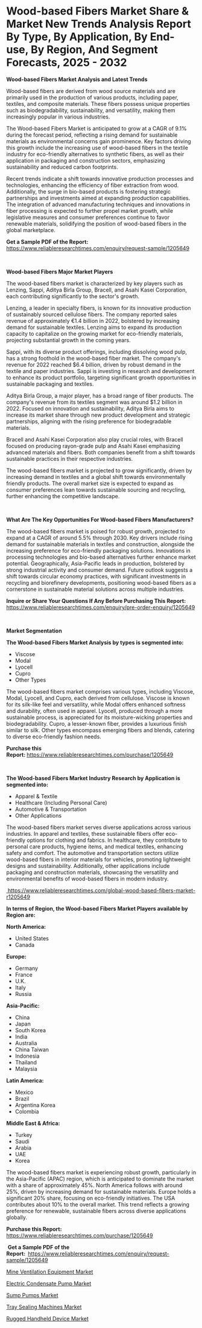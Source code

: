 <p><h1>Wood-based Fibers Market Share & Market New Trends Analysis Report By Type, By Application, By End-use, By Region, And Segment Forecasts, 2025 - 2032</h1></p><p><strong>Wood-based Fibers Market Analysis and Latest Trends</strong></p>
<p><p>Wood-based fibers are derived from wood source materials and are primarily used in the production of various products, including paper, textiles, and composite materials. These fibers possess unique properties such as biodegradability, sustainability, and versatility, making them increasingly popular in various industries.</p><p>The Wood-based Fibers Market is anticipated to grow at a CAGR of 9.1% during the forecast period, reflecting a rising demand for sustainable materials as environmental concerns gain prominence. Key factors driving this growth include the increasing use of wood-based fibers in the textile industry for eco-friendly alternatives to synthetic fibers, as well as their application in packaging and construction sectors, emphasizing sustainability and reduced carbon footprints.</p><p>Recent trends indicate a shift towards innovative production processes and technologies, enhancing the efficiency of fiber extraction from wood. Additionally, the surge in bio-based products is fostering strategic partnerships and investments aimed at expanding production capabilities. The integration of advanced manufacturing techniques and innovations in fiber processing is expected to further propel market growth, while legislative measures and consumer preferences continue to favor renewable materials, solidifying the position of wood-based fibers in the global marketplace.</p></p>
<p><strong>Get a Sample PDF of the Report:&nbsp;</strong> <a href="https://www.reliableresearchtimes.com/enquiry/request-sample/1205649?utm_campaign=3444&utm_medium=2&utm_source=Github&utm_content=ia&utm_term=26032025&utm_id=wood-based-fibers">https://www.reliableresearchtimes.com/enquiry/request-sample/1205649</a></p>
<p>&nbsp;</p>
<p><strong>Wood-based Fibers Major Market Players</strong></p>
<p><p>The wood-based fibers market is characterized by key players such as Lenzing, Sappi, Aditya Birla Group, Bracell, and Asahi Kasei Corporation, each contributing significantly to the sector's growth. </p><p>Lenzing, a leader in specialty fibers, is known for its innovative production of sustainably sourced cellulose fibers. The company reported sales revenue of approximately €1.4 billion in 2022, bolstered by increasing demand for sustainable textiles. Lenzing aims to expand its production capacity to capitalize on the growing market for eco-friendly materials, projecting substantial growth in the coming years.</p><p>Sappi, with its diverse product offerings, including dissolving wood pulp, has a strong foothold in the wood-based fiber market. The company's revenue for 2022 reached $6.4 billion, driven by robust demand in the textile and paper industries. Sappi is investing in research and development to enhance its product portfolio, targeting significant growth opportunities in sustainable packaging and textiles.</p><p>Aditya Birla Group, a major player, has a broad range of fiber products. The company's revenue from its textiles segment was around $1.2 billion in 2022. Focused on innovation and sustainability, Aditya Birla aims to increase its market share through new product development and strategic partnerships, aligning with the rising preference for biodegradable materials.</p><p>Bracell and Asahi Kasei Corporation also play crucial roles, with Bracell focused on producing rayon-grade pulp and Asahi Kasei emphasizing advanced materials and fibers. Both companies benefit from a shift towards sustainable practices in their respective industries.</p><p>The wood-based fibers market is projected to grow significantly, driven by increasing demand in textiles and a global shift towards environmentally friendly products. The overall market size is expected to expand as consumer preferences lean towards sustainable sourcing and recycling, further enhancing the competitive landscape.</p></p>
<p>&nbsp;</p>
<p><strong>What Are The Key Opportunities For Wood-based Fibers Manufacturers?</strong></p>
<p><p>The wood-based fibers market is poised for robust growth, projected to expand at a CAGR of around 5.5% through 2030. Key drivers include rising demand for sustainable materials in textiles and construction, alongside the increasing preference for eco-friendly packaging solutions. Innovations in processing technologies and bio-based alternatives further enhance market potential. Geographically, Asia-Pacific leads in production, bolstered by strong industrial activity and consumer demand. Future outlook suggests a shift towards circular economy practices, with significant investments in recycling and biorefinery developments, positioning wood-based fibers as a cornerstone in sustainable material solutions across multiple industries.</p></p>
<p><strong>Inquire or Share Your Questions If Any Before Purchasing This Report:</strong> <a href="https://www.reliableresearchtimes.com/enquiry/pre-order-enquiry/1205649?utm_campaign=3444&utm_medium=2&utm_source=Github&utm_content=ia&utm_term=26032025&utm_id=wood-based-fibers">https://www.reliableresearchtimes.com/enquiry/pre-order-enquiry/1205649</a></p>
<p>&nbsp;</p>
<p><strong>Market Segmentation</strong></p>
<p><strong>The Wood-based Fibers Market Analysis by types is segmented into:</strong></p>
<p><ul><li>Viscose</li><li>Modal</li><li>Lyocell</li><li>Cupro</li><li>Other Types</li></ul></p>
<p><p>The wood-based fibers market comprises various types, including Viscose, Modal, Lyocell, and Cupro, each derived from cellulose. Viscose is known for its silk-like feel and versatility, while Modal offers enhanced softness and durability, often used in apparel. Lyocell, produced through a more sustainable process, is appreciated for its moisture-wicking properties and biodegradability. Cupro, a lesser-known fiber, provides a luxurious finish similar to silk. Other types encompass emerging fibers and blends, catering to diverse eco-friendly fashion needs.</p></p>
<p><strong>Purchase this Report:&nbsp;</strong><a href="https://www.reliableresearchtimes.com/purchase/1205649?utm_campaign=3444&utm_medium=2&utm_source=Github&utm_content=ia&utm_term=26032025&utm_id=wood-based-fibers">https://www.reliableresearchtimes.com/purchase/1205649</a></p>
<p>&nbsp;</p>
<p><strong>The Wood-based Fibers Market Industry Research by Application is segmented into:</strong></p>
<p><ul><li>Apparel & Textile</li><li>Healthcare (Including Personal Care)</li><li>Automotive & Transportation</li><li>Other Applications</li></ul></p>
<p><p>The wood-based fibers market serves diverse applications across various industries. In apparel and textiles, these sustainable fibers offer eco-friendly options for clothing and fabrics. In healthcare, they contribute to personal care products, hygiene items, and medical textiles, enhancing safety and comfort. The automotive and transportation sectors utilize wood-based fibers in interior materials for vehicles, promoting lightweight designs and sustainability. Additionally, other applications include packaging and construction materials, showcasing the versatility and environmental benefits of wood-based fibers in modern industry.</p></p>
<p><a href="https://www.reliableresearchtimes.com/global-wood-based-fibers-market-r1205649?utm_campaign=3444&utm_medium=2&utm_source=Github&utm_content=ia&utm_term=26032025&utm_id=wood-based-fibers">&nbsp;https://www.reliableresearchtimes.com/global-wood-based-fibers-market-r1205649</a></p>
<p><strong>In terms of Region, the Wood-based Fibers Market Players available by Region are:</strong></p>
<p>
    <p> <strong> North America: </strong>
        <ul>
            <li>United States</li>
            <li>Canada</li>
        </ul>
        </p> 
    <p> <strong> Europe: </strong>
        <ul>
            <li>Germany</li>
            <li>France</li>
            <li>U.K.</li>
            <li>Italy</li>
            <li>Russia</li>
        </ul>
        </p> 
    <p> <strong> Asia-Pacific: </strong>
        <ul>
            <li>China</li>
            <li>Japan</li>
            <li>South Korea</li>
            <li>India</li>
            <li>Australia</li>
            <li>China Taiwan</li>
            <li>Indonesia</li>
            <li>Thailand</li>
            <li>Malaysia</li>
        </ul>
        </p> 
    <p> <strong> Latin America: </strong>
        <ul>
            <li>Mexico</li>
            <li>Brazil</li>
            <li>Argentina Korea</li>
            <li>Colombia</li>
        </ul>
        </p> 
    <p> <strong> Middle East & Africa: </strong>
        <ul>
            <li>Turkey</li>
            <li>Saudi</li>
            <li>Arabia</li>
            <li>UAE</li>
            <li>Korea</li>
        </ul>
    </p>
    </p>
<p><p>The wood-based fibers market is experiencing robust growth, particularly in the Asia-Pacific (APAC) region, which is anticipated to dominate the market with a share of approximately 45%. North America follows with around 25%, driven by increasing demand for sustainable materials. Europe holds a significant 20% share, focusing on eco-friendly initiatives. The USA contributes about 10% to the overall market. This trend reflects a growing preference for renewable, sustainable fibers across diverse applications globally.</p></p>
<p><strong>Purchase this Report: </strong><a href="https://www.reliableresearchtimes.com/purchase/1205649?utm_campaign=3444&utm_medium=2&utm_source=Github&utm_content=ia&utm_term=26032025&utm_id=wood-based-fibers">https://www.reliableresearchtimes.com/purchase/1205649</a></p>
<p>&nbsp;<strong>Get a Sample PDF of the Report:&nbsp;&nbsp;</strong><a href="https://www.reliableresearchtimes.com/enquiry/request-sample/1205649?utm_campaign=3444&utm_medium=2&utm_source=Github&utm_content=ia&utm_term=26032025&utm_id=wood-based-fibers">https://www.reliableresearchtimes.com/enquiry/request-sample/1205649</a></p>
<p><strong></strong></p>
<p><p><a href="https://www.linkedin.com/pulse/sales-channel-penetration-analysis-mine-ventilation-equipment-6vbhe?utm_campaign=3444&utm_medium=2&utm_source=Github&utm_content=ia&utm_term=26032025&utm_id=wood-based-fibers">Mine Ventilation Equipment Market</a></p><p><a href="https://www.linkedin.com/pulse/electric-condensate-pump-market-report-in-depth-analysis-uhlye?utm_campaign=3444&utm_medium=2&utm_source=Github&utm_content=ia&utm_term=26032025&utm_id=wood-based-fibers">Electric Condensate Pump Market</a></p><p><a href="https://www.linkedin.com/pulse/sump-pumps-market-size-expansion-forecast-from-2025-2032-growth-g0ose?utm_campaign=3444&utm_medium=2&utm_source=Github&utm_content=ia&utm_term=26032025&utm_id=wood-based-fibers">Sump Pumps Market</a></p><p><a href="https://www.linkedin.com/pulse/tray-sealing-machines-market-analysis-report-2025-2032-ykgje?utm_campaign=3444&utm_medium=2&utm_source=Github&utm_content=ia&utm_term=26032025&utm_id=wood-based-fibers">Tray Sealing Machines Market</a></p><p><a href="https://www.linkedin.com/pulse/global-rugged-handheld-device-market-set-grow-despite-change-bnzde?utm_campaign=3444&utm_medium=2&utm_source=Github&utm_content=ia&utm_term=26032025&utm_id=wood-based-fibers">Rugged Handheld Device Market</a></p></p>